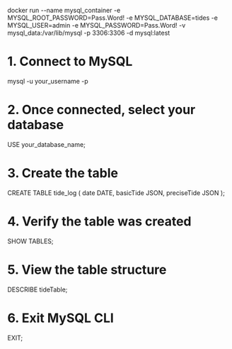 docker run --name mysql_container -e MYSQL_ROOT_PASSWORD=Pass.Word! -e MYSQL_DATABASE=tides -e MYSQL_USER=admin -e MYSQL_PASSWORD=Pass.Word! -v mysql_data:/var/lib/mysql -p 3306:3306 -d mysql:latest

# 1. Connect to MySQL

mysql -u your_username -p

# 2. Once connected, select your database

USE your_database_name;

# 3. Create the table

CREATE TABLE tide_log (
date DATE,
basicTide JSON,
preciseTide JSON
);

# 4. Verify the table was created

SHOW TABLES;

# 5. View the table structure

DESCRIBE tideTable;

# 6. Exit MySQL CLI

EXIT;
